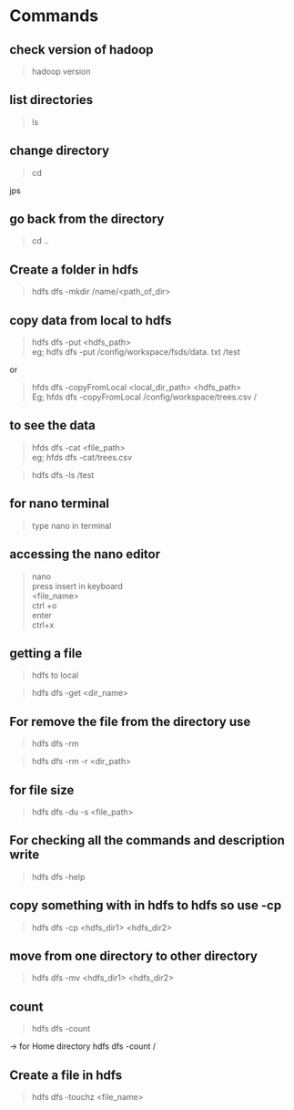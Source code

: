 # Commands

## check version of hadoop 
>hadoop version

## list directories
> ls
## change directory
> cd

jps

## go back from the directory
> cd ..

## Create a folder in hdfs
> hdfs dfs -mkdir /name/<path_of_dir>

## copy data from local to hdfs
>hdfs dfs -put <local-dir-path> <hdfs_path>
<br>eg; hdfs dfs -put /config/workspace/fsds/data.
txt /test

or

>hfds dfs -copyFromLocal <local_dir_path> <hdfs_path>
<br>Eg; hfds dfs -copyFromLocal /config/workspace/trees.csv /

## to see the data
>hfds dfs -cat <file_path>
<br>eg; hfds dfs -cat/trees.csv

>hdfs dfs -ls /test

## for nano terminal
>type nano <filename> in terminal

## accessing the nano editor
> nano <filename><br>
 press insert in keyboard <br>
 <file_name><br>
 ctrl +o<br>
 enter <br>
 ctrl+x<br>

 ## getting a file 

>hdfs to local

>hdfs dfs -get <dir_name>

## For remove the file from the directory use

>hdfs dfs -rm <file or dir_name>

>hdfs dfs -rm -r <dir_path> 

## for file size

>hdfs dfs -du -s <file_path>

##  For checking all the commands and description write

>hdfs dfs -help

## copy something with in hdfs to hdfs so use -cp

>hdfs dfs -cp <hdfs_dir1> <hdfs_dir2>

## move from one directory to other directory

 >hdfs dfs -mv <hdfs_dir1> <hdfs_dir2>

## count 

>hdfs dfs -count <file-dir>

-> for Home directory
 hdfs dfs -count /  

 ## Create a file in hdfs

> hdfs dfs -touchz <file_name>


